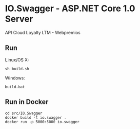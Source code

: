 # IO.Swagger - ASP.NET Core 1.0 Server

API Cloud Loyalty LTM - Webpremios

## Run

Linux/OS X:

```
sh build.sh
```

Windows:

```
build.bat
```

## Run in Docker

```
cd src/IO.Swagger
docker build -t io.swagger .
docker run -p 5000:5000 io.swagger
```

